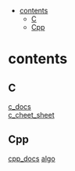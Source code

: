 <!-- toc -->

-   [contents](#contents)
    -   [C](#c)
    -   [Cpp](#cpp)

<!-- tocstop -->

# contents

## C

[c_docs](./c_docs.md)  
[c_cheet_sheet](./c_cheet_sheet.md)

## Cpp

[cpp_docs](./cpp_docs.md)
[algo](./algo.md)
